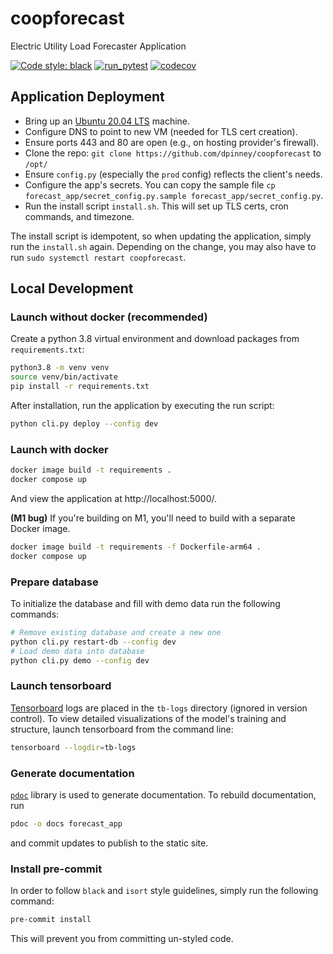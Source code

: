# coopforecast
Electric Utility Load Forecaster Application

[![Code style: black](https://img.shields.io/badge/code%20style-black-000000.svg)](https://github.com/psf/black)
[![run_pytest](https://github.com/dpinney/coopforecast/actions/workflows/run_pytest.yaml/badge.svg)](https://github.com/dpinney/coopforecast/actions/workflows/run_pytest.yaml)
[![codecov](https://codecov.io/gh/dpinney/coopforecast/branch/main/graph/badge.svg?token=MUTWHY0DJE)](https://codecov.io/gh/dpinney/coopforecast)

## Application Deployment

* Bring up an [Ubuntu 20.04 LTS](https://releases.ubuntu.com/20.04/) machine.
* Configure DNS to point to new VM (needed for TLS cert creation).
* Ensure ports 443 and 80 are open (e.g., on hosting provider's firewall).
* Clone the repo: `git clone https://github.com/dpinney/coopforecast` to `/opt/`
* Ensure `config.py` (especially the `prod` config) reflects the client's needs.
* Configure the app's secrets. You can copy the sample file `cp forecast_app/secret_config.py.sample forecast_app/secret_config.py`.
* Run the install script `install.sh`. This will set up TLS certs, cron commands, and timezone.

The install script is idempotent, so when updating the application, simply 
run the `install.sh` again. Depending on the change, you may also have to 
run `sudo systemctl restart coopforecast`.

## Local Development
### Launch without docker (recommended)

Create a python 3.8 virtual environment and download packages from `requirements.txt`:

```sh
python3.8 -m venv venv
source venv/bin/activate
pip install -r requirements.txt
```

After installation, run the application by executing the run script:

```sh
python cli.py deploy --config dev
```


### Launch with docker

```sh
docker image build -t requirements .
docker compose up
```

And view the application at http://localhost:5000/.

**(M1 bug)** If you're building on M1, you'll need to build with a separate 
Docker image.

```sh
docker image build -t requirements -f Dockerfile-arm64 .
docker compose up
```

### Prepare database

To initialize the database and fill with demo data run the following commands:

```sh
# Remove existing database and create a new one
python cli.py restart-db --config dev
# Load demo data into database
python cli.py demo --config dev
```

### Launch tensorboard

[Tensorboard](https://www.tensorflow.org/tensorboard) logs are placed in the `tb-logs` directory (ignored in version control).
To view detailed visualizations of the model's training and structure, launch tensorboard from the command line:

```sh
tensorboard --logdir=tb-logs
```

### Generate documentation

[`pdoc`](https://pdoc.dev/) library is used to generate documentation. To rebuild documentation, run

```sh
pdoc -o docs forecast_app
```

and commit updates to publish to the static site.

### Install pre-commit

In order to follow `black` and `isort` style guidelines, simply run the following command:

```sh
pre-commit install
```

This will prevent you from committing un-styled code.